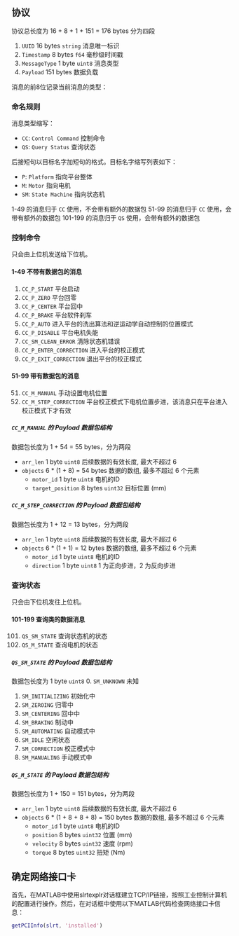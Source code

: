 ## 协议

协议总长度为 16 + 8 + 1 + 151 = 176 bytes 分为四段
1. `UUID` 16 bytes `string` 消息唯一标识
2. `Timestamp` 8 bytes `f64` 毫秒级时间戳
3. `MessageType` 1 byte `uint8` 消息类型
4. `Payload` 151 bytes 数据负载

消息的前8位记录当前消息的类型：

### 命名规则

消息类型缩写：
+ `CC`: `Control Command` 控制命令
+ `QS`: `Query Status` 查询状态

后接短句以目标名字加短句的格式。目标名字缩写列表如下：
+ `P`: `Platform` 指向平台整体
+ `M`: `Motor` 指向电机
+ `SM`: `State Machine` 指向状态机

1-49 的消息归于 `CC` 使用，不会带有额外的数据包
51-99 的消息归于 `CC` 使用，会带有额外的数据包
101-199 的消息归于 `QS` 使用，会带有额外的数据包

### 控制命令

只会由上位机发送给下位机。

#### 1-49 不带有数据包的消息

1. `CC_P_START` 平台启动
2. `CC_P_ZERO` 平台回零
3. `CC_P_CENTER` 平台回中
4. `CC_P_BRAKE` 平台软件刹车
5. `CC_P_AUTO` 进入平台的洗出算法和逆运动学自动控制的位置模式
6. `CC_P_DISABLE` 平台电机失能
7. `CC_SM_CLEAN_ERROR` 清除状态机错误
8. `CC_P_ENTER_CORRECTION` 进入平台的校正模式
9. `CC_P_EXIT_CORRECTION` 退出平台的校正模式

#### 51-99 带有数据包的消息

51. `CC_M_MANUAL` 手动设置电机位置
52. `CC_M_STEP_CORRECTION` 平台校正模式下电机位置步进，该消息只在平台进入校正模式下才有效

##### `CC_M_MANUAL` 的 Payload 数据包结构

数据包长度为 1 + 54 = 55 bytes，分为两段
+ `arr_len` 1 byte `uint8` 后续数据的有效长度, 最大不超过 6
+ `objects` 6 * (1 + 8) = 54 bytes 数据的数组, 最多不超过 6 个元素
  + `motor_id` 1 byte `uint8` 电机的ID
  + `target_position` 8 bytes `uint32` 目标位置 (mm)

##### `CC_M_STEP_CORRECTION` 的 Payload 数据包结构

数据包长度为 1 + 12 = 13 bytes，分为两段
+ `arr_len` 1 byte `uint8` 后续数据的有效长度, 最大不超过 6
+ `objects` 6 * (1 + 1) = 12 bytes 数据的数组, 最多不超过 6 个元素
  + `motor_id` 1 byte `uint8` 电机的ID
  + `direction` 1 byte `uint8` 1 为正向步进，2 为反向步进

### 查询状态

只会由下位机发往上位机。

#### 101-199 查询类的数据消息

101. `QS_SM_STATE` 查询状态机的状态
102. `QS_M_STATE` 查询电机的状态

##### `QS_SM_STATE` 的 Payload 数据包结构

数据包长度为 1 byte `uint8`
0. `SM_UNKNOWN` 未知
1. `SM_INITIALIZING` 初始化中
2. `SM_ZEROING` 归零中
3. `SM_CENTERING` 回中中
4. `SM_BRAKING` 制动中
5. `SM_AUTOMATING` 自动模式中
6. `SM_IDLE` 空闲状态
8. `SM_CORRECTION` 校正模式中
101. `SM_MANUALING` 手动模式中

##### `QS_M_STATE` 的 Payload 数据包结构

数据包长度为 1 + 150 = 151 bytes，分为两段
+ `arr_len` 1 byte `uint8` 后续数据的有效长度, 最大不超过 6
+ `objects` 6 * (1 + 8 + 8 + 8) = 150 bytes 数据的数组, 最多不超过 6 个元素
  + `motor_id` 1 byte `uint8` 电机的ID
  + `position` 8 bytes `uint32` 位置 (mm)
  + `velocity` 8 bytes `uint32` 速度 (rpm)
  + `torque` 8 bytes `uint32` 扭矩 (Nm)

## 确定网络接口卡

首先，在MATLAB中使用slrtexplr对话框建立TCP/IP链接，按照工业控制计算机的配置进行操作。然后，在对话框中使用以下MATLAB代码检查网络接口卡信息：
```matlab
getPCIInfo(slrt, 'installed')
```
